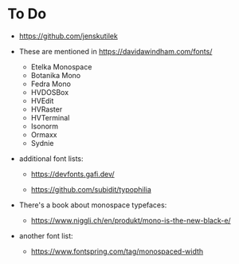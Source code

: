 # To Do

-   https://github.com/jenskutilek

-   These are mentioned in https://davidawindham.com/fonts/

    -   Etelka Monospace
    -   Botanika Mono
    -   Fedra Mono
    -   HVDOSBox
    -   HVEdit
    -   HVRaster
    -   HVTerminal
    -   Isonorm
    -   Ormaxx
    -   Sydnie

-   additional font lists:

    -   https://devfonts.gafi.dev/

    -   https://github.com/subidit/typophilia

-   There's a book about monospace typefaces:

    -   https://www.niggli.ch/en/produkt/mono-is-the-new-black-e/

-   another font list:

    -   https://www.fontspring.com/tag/monospaced-width
